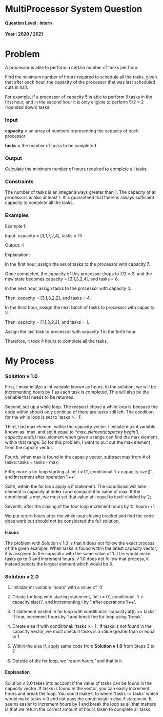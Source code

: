 # MultiProcessor System Question
#### Question Level : Intern
#### Year : 2020 / 2021

# Problem

A processor is able to perform a certain number of tasks per hour.

Find the minimum number of hours required to schedule all the tasks, given that after each hour, the capacity of the processor that was last scheduled cuts in half.

For example, if a processor of capacity 5 is able to perform 5 tasks in the first hour, and in the second hour it is only eligible to perform 5/2 = 2 (rounded down) tasks.

### Input
**capacity** = an array of numbers representing the capacity of each processor

**tasks** = the number of tasks to be completed

### Output
Calculate the minimum number of hours required to complete all tasks.

### Constraints
The number of tasks is an integer always greater than 1. The capacity of all processors is also at least 1. It is guaranteed that there is always sufficient capacity to complete all the tasks.

### Examples

Example 1:

Input: capacity = [3,1,7,2,4], tasks = 15

Output: 4

Explanation:

In the first hour, assign the set of tasks to the processor with capacity 7.

Once completed, the capacity of this processor drops to 7/2 = 3, and the new state becomes capacity = [3,1,3,2,4], and tasks = 8.

In the next hour, assign tasks to the processor with capacity 4.

Then, capacity = [3,1,3,2,2], and tasks = 4.

In the third hour, assign the next batch of tasks to processor with capacity 3.

Then, capacity = [1,1,3,2,2], and tasks = 1.

Assign the last task to processor with capacity 1 in the forth hour.

Therefore, it took 4 hours to complete all the tasks.

# My Process

### Solution v 1.0
First, I must initilze a int variable known as hours. In the solution, we will be incrementing hours by 1 as each task is completed. This will also be the variable that needs to be returned.

Second, set up a while loop. The reason I chose a while loop is because the code within should only continue of there are tasks still left. 
The condition for the while loop is set to 'tasks >= 1'.

Third, find max element within the capacity vector. I initialzed a int variable known as 'max' and set it equal to _*max_element(capacity.begin(), capacity.end())_
max_element when given a range can find the max element within that range. So for this problem, I want to pull out the max element from the capcity vector.

Fourth, when max is found in the capaciy vector, subtract max from # of tasks: tasks = tasks - max;

Fifth, make a for loop starting at 'int i = 0', conditional 'i < capacity.size()', and increment after operation 'i++'

Sxith, within the for loop apply a if statement. The conditional will take element in capacity at index i and compare it to value of max. If the conditional is met, we must set that value at i equal to itself divided by 2;

Seventh, after the closing of the foor loop increment hours by 1: 'hours++'.

We put return hours after the while loop closing bracket and find the code does work but should not be considered the full solution.

#### Issues

The problem with Solution v 1.0 is that it does not follow the exact process of the given example. When tasks is found within the latest capacity vector, it is assgined to the capacitor with the same value of 1. This would make tasks go to 0 and increment hours. v 1.0 does not follow that process, it instead selects the largest element which would be 3.

### Solution v 2.0

1) Initialze int variable 'hours' with a value of '0'

2) Create for loop with starting statement, 'int i = 0', conditional: 'i < capacity.size()', and incrementing i by 1 after operations 'i++'.

3) If statement nested in for loop with conditional: 'capacity.at(i) == tasks'. If true, increment hours by 1 and break the for loop using 'break'.

4) Create else if with conditional: 'tasks >= 1'. If tasks is not found in the capacity vector, we must check if tasks is a value greater than or equal to 1.

5) Within the else if, apply same code from **Solution v 1.0** from Steps 3 to 7.

6) Outside of the for loop, we 'return hours;' and that is it.

#### Explanation

Solution v 2.0 takes into account if the value of tasks can be found in the capacity vector. If tasks is found in the vector, you can easily increment hours and break the loop. You could make it to where 'tasks -= tasks' which would make tasks = 0 and not pass the conditional in else if statement. It seems easier to increment hours by 1 and break the loop as all that matters is that we return the correct amount of hours taken to complete all tasks.
